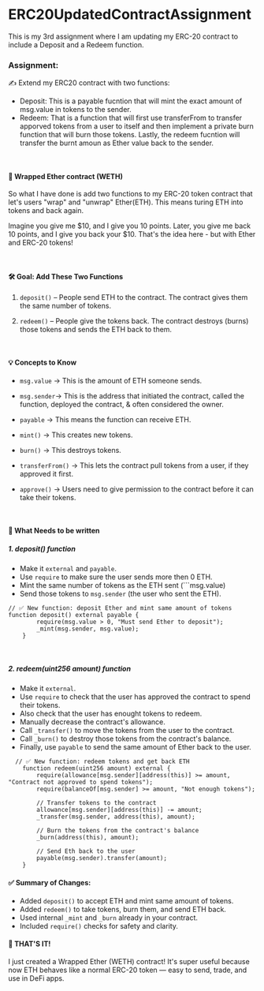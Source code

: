# ERC20UpdatedContractAssignment
This is my 3rd assignment where I am updating my ERC-20 contract to include a Deposit and a Redeem function.

### Assignment: 
 ✍️ Extend my ERC20 contract with two functions: 
 - Deposit: This is a payable fucntion that will mint the exact amount of msg.value in tokens to the sender.
 - Redeem: That is a function that will first use transferFrom to transfer apporved tokens from a user to itself and then implement a private burn function that will burn those tokens. Lastly, the redeem fucntion will transfer the burnt amoun as Ether value back to the sender.

<br>  

#### 🧪 Wrapped Ether contract (WETH)
So what I have done is add two functions to my ERC-20 token contract that let's users "wrap" and "unwrap" Ether(ETH). This means turing ETH into tokens and back again.   

Imagine you give me $10, and I give you 10 points. Later, you give me back 10 points, and I give you back your $10. That's the idea here - but with Ether and ERC-20 tokens!  

<br>

#### 🛠️ Goal: Add These Two Functions  
1. ```deposit()``` – People send ETH to the contract. The contract gives them the same number of tokens.

2. ```redeem()``` – People give the tokens back. The contract destroys (burns) those tokens and sends the ETH back to them.  

<br>

#### 💡 Concepts to Know
- ```msg.value``` → This is the amount of ETH someone sends.
- ```msg.sender```→ This is the address that initiated the contract, called the function, deployed the contract, & often considered the owner.
- ```payable``` → This means the function can receive ETH.
- ```mint()``` → This creates new tokens.
- ```burn()``` → This destroys tokens.
- ```transferFrom()``` → This lets the contract pull tokens from a user, if they approved it first.
- ```approve()``` → Users need to give permission to the contract before it can take their tokens.

  <br>

 #### 📝 What Needs to be written
 ##### 1. deposit() function
- Make it ```external``` and ```payable```.
- Use ```require``` to make sure the user sends more then 0 ETH.
- Mint the same number of tokens as the ETH sent (```msg.value)
- Send those tokens to ```msg.sender``` (the user who sent the ETH).
```
// ✅ New function: deposit Ether and mint same amount of tokens
function deposit() external payable {
        require(msg.value > 0, "Must send Ether to deposit");
        _mint(msg.sender, msg.value);
    }
```

<br>

##### 2. redeem(uint256 amount) function
- Make it ```external```.
- Use ```require``` to check that the user has approved the contract to spend their tokens.
- Also check that the user has enought tokens to redeem.
- Manually decrease the contract's allowance.
- Call ```_transfer()``` to move the tokens from the user to the contract.
- Call ```_burn()``` to destroy those tokens from the contract's balance.
- Finally, use ```payable``` to send the same amount of Ether back to the user.
```
  // ✅ New function: redeem tokens and get back ETH
    function redeem(uint256 amount) external {
        require(allowance[msg.sender][address(this)] >= amount, "Contract not approved to spend tokens");
        require(balanceOf[msg.sender] >= amount, "Not enough tokens");

        // Transfer tokens to the contract
        allowance[msg.sender][address(this)] -= amount;
        _transfer(msg.sender, address(this), amount);

        // Burn the tokens from the contract's balance
        _burn(address(this), amount);

        // Send Eth back to the user
        payable(msg.sender).transfer(amount);
    }
```

#### ✅ Summary of Changes:
- Added ```deposit()``` to accept ETH and mint same amount of tokens.
- Added ```redeem()``` to take tokens, burn them, and send ETH back.
- Used internal ```_mint``` and ```_burn``` already in your contract.
- Included ```require()``` checks for safety and clarity.



#### 🏁 THAT'S IT!
I just created a Wrapped Ether (WETH) contract! It's super useful because now ETH behaves like a normal ERC-20 token — easy to send, trade, and use in DeFi apps.



